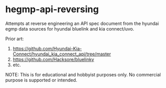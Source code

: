 # hegmp-api-reversing

Attempts at reverse engineering an API spec document from the hyundai egmp data sources for hyundai bluelink and kia connect/uvo.

Prior art:

1. https://github.com/Hyundai-Kia-Connect/hyundai_kia_connect_api/tree/master
2. https://github.com/Hacksore/bluelinky
3. etc.

NOTE: This is for educational and hobbyist purposes only. No commercial purpose is supported or intended.

